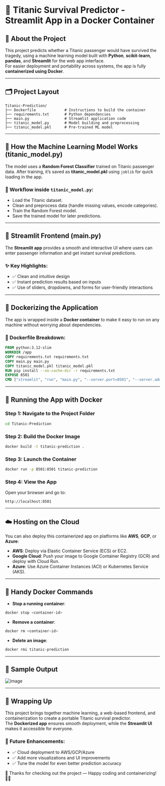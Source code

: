 
# 🚢 Titanic Survival Predictor - Streamlit App in a Docker Container

## 📌 About the Project
This project predicts whether a Titanic passenger would have survived the tragedy, using a machine learning model built with **Python**, **scikit-learn**, **pandas**, and **Streamlit** for the web app interface.  
For easier deployment and portability across systems, the app is fully **containerized using Docker**.

---

## 🗂️ Project Layout
```
Titanic-Prediction/
├── Dockerfile             # Instructions to build the container
├── requirements.txt       # Python dependencies
├── main.py                # Streamlit application code
├── titanic_model.py       # Model building and preprocessing
├── titanic_model.pkl      # Pre-trained ML model
```

---

## 🧠 How the Machine Learning Model Works (titanic_model.py)
The model uses a **Random Forest Classifier** trained on Titanic passenger data. After training, it’s saved as **titanic_model.pkl** using `joblib` for quick loading in the app.

### 🚶 Workflow inside `titanic_model.py`:
- Load the Titanic dataset.
- Clean and preprocess data (handle missing values, encode categories).
- Train the Random Forest model.
- Save the trained model for later predictions.

---

## 🎨 Streamlit Frontend (main.py)
The **Streamlit app** provides a smooth and interactive UI where users can enter passenger information and get instant survival predictions.

### ✨ Key Highlights:
- ✅ Clean and intuitive design
- ✅ Instant prediction results based on inputs
- ✅ Use of sliders, dropdowns, and forms for user-friendly interactions

---

## 🐳 Dockerizing the Application
The app is wrapped inside a **Docker container** to make it easy to run on any machine without worrying about dependencies.

### 📄 Dockerfile Breakdown:
```dockerfile
FROM python:3.12-slim
WORKDIR /app
COPY requirements.txt requirements.txt
COPY main.py main.py
COPY titanic_model.pkl titanic_model.pkl
RUN pip install --no-cache-dir -r requirements.txt
EXPOSE 8501
CMD ["streamlit", "run", "main.py", "--server.port=8501", "--server.address=0.0.0.0"]
```

---

## 🚀 Running the App with Docker

### Step 1: Navigate to the Project Folder
```bash
cd Titanic-Prediction
```

### Step 2: Build the Docker Image
```bash
docker build -t titanic-prediction .
```

### Step 3: Launch the Container
```bash
docker run -p 8501:8501 titanic-prediction
```

### Step 4: View the App
Open your browser and go to:
```
http://localhost:8501
```

---

## ☁️ Hosting on the Cloud
You can also deploy this containerized app on platforms like **AWS**, **GCP**, or **Azure**:

- **AWS**: Deploy via Elastic Container Service (ECS) or EC2.
- **Google Cloud**: Push your image to Google Container Registry (GCR) and deploy with Cloud Run.
- **Azure**: Use Azure Container Instances (ACI) or Kubernetes Service (AKS).

---

## 🔧 Handy Docker Commands

- **Stop a running container**:
```bash
docker stop <container-id>
```
- **Remove a container**:
```bash
docker rm <container-id>
```
- **Delete an image**:
```bash
docker rmi titanic-prediction
```

---

## 📸 Sample Output

![image](https://github.com/user-attachments/assets/b8d9c716-fbec-4b19-8bac-f73f73f44954)




---

## 🎯 Wrapping Up
This project brings together machine learning, a web-based frontend, and containerization to create a portable Titanic survival predictor.  
The **Dockerized app** ensures smooth deployment, while the **Streamlit UI** makes it accessible for everyone.

### 🚀 Future Enhancements:
- ✅ Cloud deployment to AWS/GCP/Azure
- ✅ Add more visualizations and UI improvements
- ✅ Tune the model for even better prediction accuracy

💬 Thanks for checking out the project — Happy coding and containerizing! 🐳🚢
